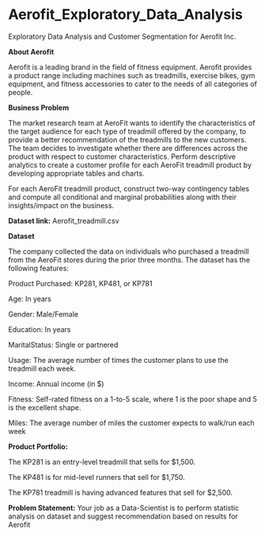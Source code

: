 # Aerofit_Exploratory_Data_Analysis
Exploratory Data Analysis and Customer Segmentation for Aerofit Inc.

**About Aerofit**

Aerofit is a leading brand in the field of fitness equipment. Aerofit provides a product range including machines such as treadmills, exercise bikes, gym equipment, and fitness accessories to cater to the needs of all categories of people.

**Business Problem**

The market research team at AeroFit wants to identify the characteristics of the target audience for each type of treadmill offered by the company, to provide a better recommendation of the treadmills to the new customers. The team decides to investigate whether there are differences across the product with respect to customer characteristics. Perform descriptive analytics to create a customer profile for each AeroFit treadmill product 
by developing appropriate tables and charts.

For each AeroFit treadmill product, construct two-way contingency tables and compute all conditional and 
marginal probabilities along with their insights/impact on the business.

**Dataset link:** Aerofit_treadmill.csv

**Dataset**

The company collected the data on individuals who purchased a treadmill from the AeroFit stores during the prior three months. The dataset has the following features:

Product Purchased: KP281, KP481, or KP781

Age: In years

Gender: Male/Female

Education: In years

MaritalStatus: Single or partnered

Usage: The average number of times the customer plans to use the treadmill each week.

Income: Annual income (in $)

Fitness: Self-rated fitness on a 1-to-5 scale, where 1 is the poor shape and 5 is the excellent shape.

Miles: The average number of miles the customer expects to walk/run each week

**Product Portfolio:**

The KP281 is an entry-level treadmill that sells for $1,500.

The KP481 is for mid-level runners that sell for $1,750.

The KP781 treadmill is having advanced features that sell for $2,500.

**Problem Statement:** Your job as a Data-Scientist is to perform statistic analysis on dataset and suggest recommendation based on results for Aerofit
